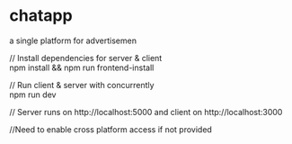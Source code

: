# chatapp   
a single platform for advertisemen    



// Install dependencies for server & client   
npm install && npm run frontend-install    

// Run client & server with concurrently   
npm run dev      

// Server runs on http://localhost:5000 and client on http://localhost:3000    


//Need to enable cross platform access if not provided          
